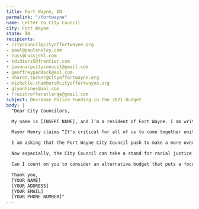 ```yaml
---
title: Fort Wayne, IN
permalink: "/fortwayne"
name: Letter to City Council
city: Fort Wayne
state: IN
recipients:
- citycouncil@cityoffortwayne.org
- paul@paulensley.com
- russ@russjehl.com
- tdidiers5@frontier.com
- jasonarpcitycouncil@gmail.com
- geoffreypaddock@aol.com
- sharon.tucker@cityoffortwayne.org
- michelle.chambers@cityoffortwayne.org
- glynnhines@aol.com
- freistrofferatlarge@gmail.com
subject: Decrease Police Funding in the 2021 Budget
body: |
  "Dear City Councilors,

  My name is [INSERT NAME], and I’m a resident of Fort Wayne. I am writing about the fiscal year 2021 budget for the City of Fort Wayne.

  Mayor Henry claims “It's critical for all of us to come together united with a commitment to gaining a better understanding of the divsions in our city, state, and country” yet the 2020 budget allocated $64.7 million (62% of the total general fund) to the FWPD. By contrast, Community Development received funds amounting to 5% of the total general fund, or less than a tenth of the FWPD budget.

  I am asking that the Fort Wayne City Council push to make a more overt and visible commitment to the city and county’s Black and Brown communities and to combat an over-investment in their criminalization and surveillance. I therefore demand that the Council find ways to redirect money away from the FWPD’s overinflated budget. I urge you to pressure the mayor for an ethical and equal reallocation of the city’s expenditures, away from the FWPD, and towards sectors that facilitate the dismantling of racial and class inequality.

  Now especially, the City Council can take a stand for racial justice by significantly defunding policing and investing in Black and Brown communities instead—starting with education, housing, healthcare, cooperative businesses, community centers, and community-led organizations and projects.

  Can I count on you to consider an alternative budget that puts a focus on social services programs?

  Thank you,
  [YOUR NAME]
  [YOUR ADDRESS]
  [YOUR EMAIL]
  [YOUR PHONE NUMBER]"
---
```


